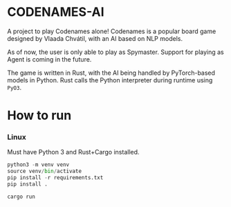 # CODENAMES-AI

A project to play Codenames alone! Codenames is a popular board game designed by Vlaada 
Chvátil, with an AI based on NLP models.

As of now, the user is only able to play as Spymaster. Support for playing as Agent
is coming in the future.

The game is written in Rust, with the AI being handled by PyTorch-based models
in Python. Rust calls the Python interpreter during runtime using `PyO3`.

# How to run

### Linux

Must have Python 3 and Rust+Cargo installed.

```python
python3 -m venv venv
source venv/bin/activate
pip install -r requirements.txt
pip install .

cargo run
```
